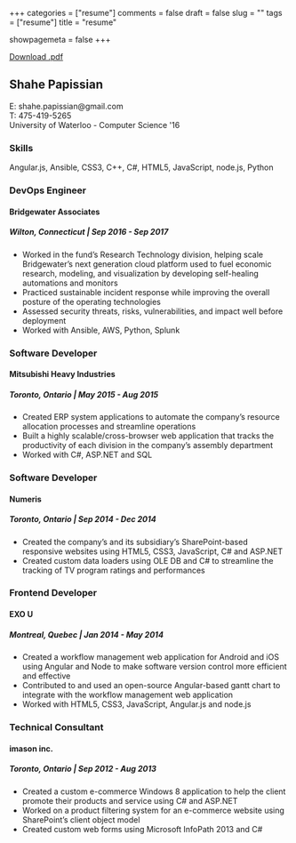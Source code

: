 +++
categories = ["resume"]
comments = false
draft = false
slug = ""
tags = ["resume"]
title = "resume"

showpagemeta = false
+++

[Download .pdf](/doc/Papissian_Resume.pdf/)

<h2>Shahe Papissian</h2>
E: shahe.papissian@gmail.com <br />
T: 475-419-5265 <br />
University of Waterloo - Computer Science '16

<h3>Skills</h3>
Angular.js, Ansible, CSS3, C++, C#, HTML5, JavaScript, node.js, Python

<h3>DevOps Engineer</h3>
<h4>Bridgewater Associates</h4>
<h5>Wilton, Connecticut | Sep 2016 - Sep 2017</h5>
<ul>
	<li>
	Worked in the fund’s Research Technology division, helping scale Bridgewater’s next generation cloud platform used to fuel economic research, modeling, and visualization by developing self-healing automations and monitors
	<li>
	Practiced sustainable incident response while improving the overall posture of the operating technologies
	</li>
	<li>
	Assessed security threats, risks, vulnerabilities, and impact well before deployment
	</li>
	<li>
	Worked with Ansible, AWS, Python, Splunk
	</li>
</ul>

<h3>Software Developer</h3>
<h4>Mitsubishi Heavy Industries</h4>
<h5>Toronto, Ontario | May 2015 - Aug 2015</h5>
<ul>
	<li>
	Created ERP system applications to automate the company’s resource allocation processes and streamline operations
	<li>
	Built a highly scalable/cross-browser web application that tracks the productivity of each division in the company’s assembly department
	</li>
	<li>
	Worked with C#, ASP.NET and SQL
	</li>
</ul>

<h3>Software Developer</h3>
<h4>Numeris</h4>
<h5>Toronto, Ontario | Sep 2014 - Dec 2014</h5>
<ul>
	<li>
	Created the company’s and its subsidiary’s SharePoint-based responsive websites using HTML5, CSS3, JavaScript, C# and ASP.NET
	<li>
	Created custom data loaders using OLE DB and C# to streamline the tracking of TV program ratings and performances
	</li>
</ul>

<h3>Frontend Developer</h3>
<h4>EXO U</h4>
<h5>Montreal, Quebec | Jan 2014 - May 2014</h5>
<ul>
	<li>
	Created a workflow management web application for Android and iOS using Angular and Node to make software version control more efficient and effective
	<li>
	Contributed to and used an open-source Angular-based gantt chart to integrate with the workflow management web application
	</li>
	<li>
	Worked with HTML5, CSS3, JavaScript, Angular.js and node.js
	</li>
</ul>

<h3>Technical Consultant</h3>
<h4>imason inc.</h4>
<h5>Toronto, Ontario | Sep 2012 - Aug 2013</h5>
<ul>
	<li>
	Created a custom e-commerce Windows 8 application to help the client promote their products and service using C# and ASP.NET
	<li>
	Worked on a product filtering system for an e-commerce website using SharePoint’s client object model
	</li>
	<li>
	Created custom web forms using Microsoft InfoPath 2013 and C#
	</li>
</ul>